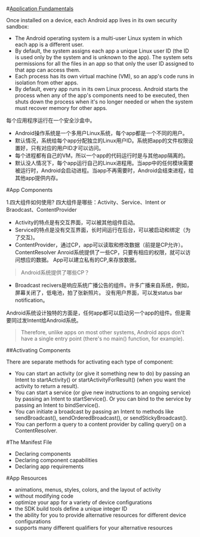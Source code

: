 #[Application Fundamentals](http://developer.android.com/guide/components/fundamentals.html)

Once installed on a device, each Android app lives in its own security sandbox:

* The Android operating system is a multi-user Linux system in which each app is a different user.
* By default, the system assigns each app a unique Linux user ID (the ID is used only by the system and is unknown to the app). The system sets permissions for all the files in an app so that only the user ID assigned to that app can access them.
* Each process has its own virtual machine (VM), so an app's code runs in isolation from other apps.
* By default, every app runs in its own Linux process. Android starts the process when any of the app's components need to be executed, then shuts down the process when it's no longer needed or when the system must recover memory for other apps.

每个应用程序运行在一个安全沙盒中。
* Android操作系统是一个多用户Linux系统，每个app都是一个不同的用户。
* 默认情况，系统给每个app分配独立的Linux用户ID。系统把app的文件权限设置好，只有对应的用户ID才可以访问。
* 每个进程都有自己的VM，所以一个app的代码运行时是与其他app隔离的。
* 默认没人情况下，每个app运行自己的Linux进程用。当app中的任何模块需要被运行时，Android会启动进程。当app不再需要时，Android会结束进程，给其他app提供内存。

#App Components

1.四大组件如何使用?
四大组件是哪些：Activity、Service、Intent or Braodcast、ContentProvider
* Activity的特点是有交互界面，可以被其他组件启动。
* Service的特点是没有交互界面，长时间运行在后台，可以被启动和绑定（为了交互)。
* ContentProvider，通过CP，app可以读取和修改数据（前提是CP允许）。 ContentResolver
Anroid系统提供了一些CP，只要有相应的权限，就可以访问想应的数据。
App可以建立私有的CP,来存放数据。
>Android系统提供了哪些CP？
* Broadcast recivers是响应系统广播公告的组件。许多广播来自系统，例如，屏幕关闭了，低电池，拍了张新照片。
没有用户界面，可以发status bar notification。

Android系统设计独特的方面是，任何app都可以启动另一个app的组件。但是需要同过发Intent给Android系统。
>Therefore, unlike apps on most other systems, Android apps don't have a single entry point (there's no main() function, for example).

##Activating Components

There are separate methods for activating each type of component:
* You can start an activity (or give it something new to do) by passing an Intent to startActivity() or startActivityForResult() (when you want the activity to return a result).
* You can start a service (or give new instructions to an ongoing service) by passing an Intent to startService(). Or you can bind to the service by passing an Intent to bindService().
* You can initiate a broadcast by passing an Intent to methods like sendBroadcast(), sendOrderedBroadcast(), or sendStickyBroadcast().
* You can perform a query to a content provider by calling query() on a ContentResolver.


#The Manifest File
* Declaring components
* Declaring component capabilities
* Declaring app requirements

#App Resources
 * animations, menus, styles, colors, and the layout of activity
 * without modifying code 
 * optimize your app for a variety of device configurations 
 *  the SDK build tools define a unique integer ID
 *  the ability for you to provide alternative resources for different device configurations
 * supports many different qualifiers for your alternative resources
 
